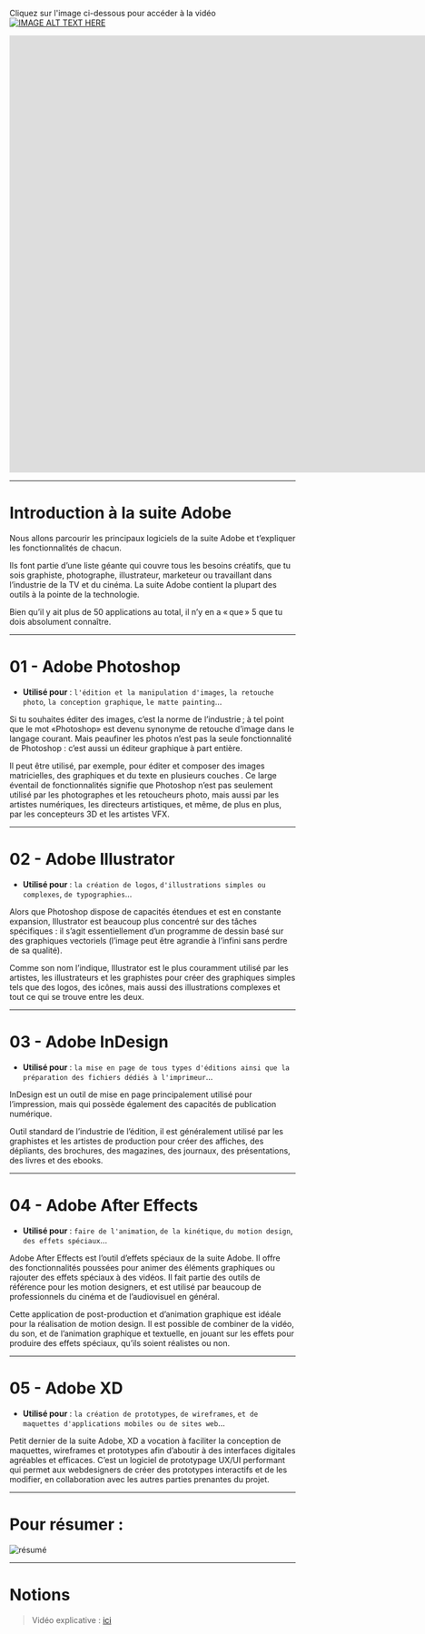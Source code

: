 Cliquez sur l'image ci-dessous pour accéder à la vidéo
[![IMAGE ALT TEXT HERE](https://img.youtube.com/vi/LgTsny8WttQ/0.jpg)](https://www.youtube.com/watch?v=LgTsny8WttQ)
<iframe width="1863" height="770" src="https://www.youtube.com/embed/LgTsny8WttQ" title="Photoshop vs Illustrator vs inDesign vs After Effects - quel logiciel Adobe choisir ?" frameborder="0" allow="accelerometer; autoplay; clipboard-write; encrypted-media; gyroscope; picture-in-picture" allowfullscreen></iframe>

---

# Introduction à la suite Adobe

Nous allons parcourir les principaux logiciels de la suite Adobe et t’expliquer les fonctionnalités de chacun.

Ils font partie d’une liste géante qui couvre tous les besoins créatifs, que tu sois graphiste, photographe, illustrateur, marketeur ou travaillant dans l’industrie de la TV et du cinéma. La suite Adobe contient la plupart des outils à la pointe de la technologie.

Bien qu’il y ait plus de 50 applications au total, il n’y en a « que » 5 que tu dois absolument connaître.

---

# 01 - **Adobe Photoshop**

- **Utilisé pour** : `l'édition et la manipulation d'images`, `la retouche photo`, `la conception graphique`, `le matte painting`…

Si tu souhaites éditer des images, c’est la norme de l’industrie ; à tel point que le mot «Photoshop» est devenu synonyme de retouche d’image dans le langage courant. Mais peaufiner les photos n’est pas la seule fonctionnalité de Photoshop : c’est aussi un éditeur graphique à part entière.

Il peut être utilisé, par exemple, pour éditer et composer des images matricielles, des graphiques et du texte en plusieurs couches . Ce large éventail de fonctionnalités signifie que Photoshop n’est pas seulement utilisé par les photographes et les retoucheurs photo, mais aussi par les artistes numériques, les directeurs artistiques, et même, de plus en plus, par les concepteurs 3D et les artistes VFX.

---

# 02 - **Adobe Illustrator**

- **Utilisé pour** : `la création de logos`, `d'illustrations simples ou complexes`, `de typographies`…

Alors que Photoshop dispose de capacités étendues et est en constante expansion, Illustrator est beaucoup plus concentré sur des tâches spécifiques : il s’agit essentiellement d’un programme de dessin basé sur des graphiques vectoriels (l’image peut être agrandie à l’infini sans perdre de sa qualité).

Comme son nom l’indique, Illustrator est le plus couramment utilisé par les artistes, les illustrateurs et les graphistes pour créer des graphiques simples tels que des logos, des icônes, mais aussi des illustrations complexes et tout ce qui se trouve entre les deux.

---

# 03 - **Adobe InDesign**

- **Utilisé pour** : `la mise en page de tous types d'éditions ainsi que la préparation des fichiers dédiés à l'imprimeur`...

InDesign est un outil de mise en page principalement utilisé pour l’impression, mais qui possède également des capacités de publication numérique.

Outil standard de l’industrie de l’édition, il est généralement utilisé par les graphistes et les artistes de production pour créer des affiches, des dépliants, des brochures, des magazines, des journaux, des présentations, des livres et des ebooks.

---

# 04 - **Adobe After Effects**

- **Utilisé pour** : `faire de l'animation`, `de la kinétique`, `du motion design`, `des effets spéciaux`...

Adobe After Effects est l’outil d’effets spéciaux de la suite Adobe. Il offre des fonctionnalités poussées pour animer des éléments graphiques ou rajouter des effets spéciaux à des vidéos. Il fait partie des outils de référence pour les motion designers, et est utilisé par beaucoup de professionnels du cinéma et de l’audiovisuel en général.

Cette application de post-production et d’animation graphique est idéale pour la réalisation de motion design. Il est possible de combiner de la vidéo, du son, et de l’animation graphique et textuelle, en jouant sur les effets pour produire des effets spéciaux, qu’ils soient réalistes ou non.

---

# 05 - Adobe XD

- **Utilisé pour** : `la création de prototypes`, `de wireframes`, `et de maquettes d'applications mobiles ou de sites web`...

Petit dernier de la suite Adobe, XD a vocation à faciliter la conception de maquettes, wireframes et prototypes afin d’aboutir à des interfaces digitales agréables et efficaces. C’est un logiciel de prototypage UX/UI performant qui permet aux webdesigners de créer des prototypes interactifs et de les modifier, en collaboration avec les autres parties prenantes du projet.

---

# Pour résumer :

![résumé](https://gravel-mousepad-0b0.notion.site/image/https%3A%2F%2Fs3-us-west-2.amazonaws.com%2Fsecure.notion-static.com%2Fb7778f08-8a8f-4015-84b3-fd073fc7c059%2FCapture_decran_2022-06-09_a_15.37.27.png?table=block&id=10e1efc2-a554-4bca-aec4-cb148557c2db&spaceId=63c34a07-a494-4d30-b56b-5389aaeabc41&width=2000&userId=&cache=v2)

---

# Notions

> Vidéo explicative : [ici](https://www.youtube.com/watch?v=LgTsny8WttQ)
>